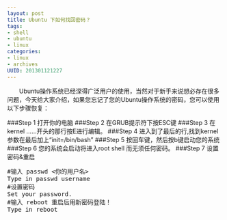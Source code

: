 ```yaml
--- 
layout: post
title: Ubuntu 下如何找回密码？
tags: 
- shell
- ubuntu
- linux
categories:
- linux
- archives
UUID: 201301121227
---
```


 　　Ubuntu操作系统已经深得广泛用户的使用，当然对于新手来说想必存在很多问题，今天给大家介绍，如果您忘记了您的Ubuntu操作系统的密码，您可以使用以下步骤恢复：

###Step 1 打开你的电脑
###Step 2 在GRUB提示符下按ESC键
###Step 3 在 kernel ......开头的那行按E进行编辑。
###Step 4 进入到了最后的行,找到kernel参数在最后加上“init=/bin/bash”
###Step 5 按回车键，然后按b键启动您的系统
###Step 6 您的系统会启动将进入root shell 而无须任何密码。
###Step 7 设置密码&重启
<pre id="bash">
#输入 passwd <你的用户名>
Type in passwd username
#设置密码
Set your password.
#输入 reboot 重启后用新密码登陆！
Type in reboot
</pre>
